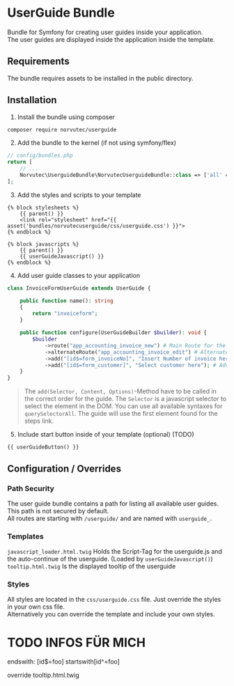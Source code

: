 # UserGuide Bundle

Bundle for Symfony for creating user guides inside your application.  
The user guides are displayed inside the application inside the template.  

## Requirements

The bundle requires assets to be installed in the public directory.

## Installation

1. Install the bundle using composer
```bash
composer require norvutec/userguide
```
2. Add the bundle to the kernel (if not using symfony/flex)
```php
// config/bundles.php
return [
    // ...
    Norvutec\UserguideBundle\NorvutecUserguideBundle::class => ['all' => true],
];
```

3. Add the styles and scripts to your template
```twig
{% block stylesheets %}
    {{ parent() }}
    <link rel="stylesheet" href="{{ asset('bundles/norvutecuserguide/css/userguide.css') }}">
{% endblock %}

{% block javascripts %}
    {{ parent() }}
    {{ userGuideJavascript() }}
{% endblock %}
``` 

4. Add user guide classes to your application
```php
class InvoiceFormUserGuide extends UserGuide {

    public function name(): string
    {
        return "invoiceform";
    }

    public function configure(UserGuideBuilder $builder): void {
        $builder
            ->route("app_accounting_invoice_new") # Main Route for the guide
            ->alternateRoute("app_accounting_invoice_edit") # Alternate Route for the guide
            ->add("[id$=form_invoiceNo]", "Insert Number of invoice here") # Add a step to the guide
            ->add("[id$=form_customer]", "Select customer here"); # Add a step to the guide
    }
}
```
> The ``add(Selector, Content, Options)``-Method have to be called in the correct order for the guide.
> The ``Selector`` is a javascript selector to select the element in the DOM. You can use all available syntaxes for ``querySelectorAll``. The guide will use the first element found for the steps link.

5. Include start button inside of your template (optional) (TODO)
```twig
{{ userGuideButton() }}
```

## Configuration / Overrides

### Path Security
The user guide bundle contains a path for listing all available user guides. This path is not secured by default.  
All routes are starting with ``/userguide/`` and are named with ``userguide_``.

### Templates
``javascript_loader.html.twig`` Holds the Script-Tag for the userguide.js and the auto-continue of the userguide. (Loaded by ``userGuideJavascript()``)
``tooltip.html.twig`` Is the displayed tooltip of the userguide

### Styles
All styles are located in the ``css/userguide.css`` file. Just override the styles in your own css file.  
Alternatively you can override the template and include your own styles.



# TODO INFOS FÜR MICH 


endswith: [id$=foo]
startswith[id^=foo]

override tooltip.html.twig